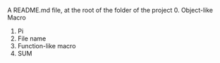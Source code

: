 A README.md file, at the root of the folder of the project
0. Object-like Macro
1. Pi
2. File name
3. Function-like macro
4. SUM
